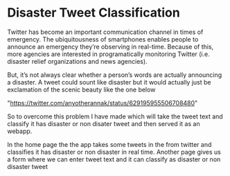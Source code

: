 # Disaster Tweet Classification


Twitter has become an important communication channel in times of emergency.
The ubiquitousness of smartphones enables people to announce an emergency they’re observing in real-time. Because of this, more agencies are interested in programatically monitoring Twitter (i.e. disaster relief organizations and news agencies).

But, it’s not always clear whether a person’s words are actually announcing a disaster. A tweet could sount like disaster but it would actually just be exclamation of the scenic beauty like the one below

"https://twitter.com/anyotherannak/status/629195955506708480"

So to overcome this problem I have made which will take the tweet text and classify it has disaster or non disater tweet and then served it as an webapp. 

In the home page the the app takes some tweets in the from twitter and classifies it has disaster or non disaster in real time. Another page gives us a form where we can enter tweet text and it can classify as disaster or non disaster tweet
